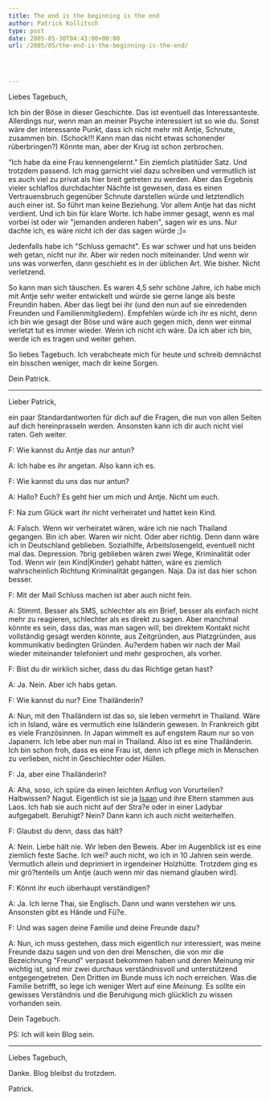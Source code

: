 ```yaml
---
title: The end is the beginning is the end
author: Patrick Kollitsch
type: post
date: 2005-05-30T04:43:00+00:00
url: /2005/05/the-end-is-the-beginning-is-the-end/




---
```

Liebes Tagebuch,

Ich bin der Böse in dieser Geschichte. Das ist eventuell das Interessanteste. Allerdings nur, wenn man an meiner Psyche interessiert ist so wie du. Sonst wäre der interessante Punkt, dass ich nicht mehr mit Antje, Schnute, zusammen bin. (Schock!!! Kann man das nicht etwas schonender rüberbringen?) Könnte man, aber der Krug ist schon zerbrochen.

"Ich habe da eine Frau kennengelernt." Ein ziemlich platitüder Satz. Und trotzdem passend. Ich mag garnicht viel dazu schreiben und vermutlich ist es auch viel zu privat als hier breit getreten zu werden. Aber das Ergebnis vieler schlaflos durchdachter Nächte ist gewesen, dass es einen Vertrauensbruch gegenüber Schnute darstellen würde und letztendlich auch einer ist. So führt man keine Beziehung. Vor allem Antje hat das nicht verdient. Und ich bin für klare Worte. Ich habe immer gesagt, wenn es mal vorbei ist oder wir "jemanden anderen haben", sagen wir es uns. Nur dachte ich, es wäre nicht ich der das sagen würde ;]=

Jedenfalls habe ich "Schluss gemacht". Es war schwer und hat uns beiden weh getan, nicht nur ihr. Aber wir reden noch miteinander. Und wenn wir uns was vorwerfen, dann geschieht es in der üblichen Art. Wie bisher. Nicht verletzend.

So kann man sich täuschen. Es waren 4,5 sehr schöne Jahre, ich habe mich mit Antje sehr weiter entwickelt und würde sie gerne lange als beste Freundin haben. Aber das liegt bei ihr (und den nun auf sie einredenden Freunden und Familienmitgliedern). Empfehlen würde ich ihr es nicht, denn ich bin wie gesagt der Böse und wäre auch gegen mich, denn wer einmal verletzt tut es immer wieder. Wenn ich nicht ich wäre. Da ich aber ich bin, werde ich es tragen und weiter gehen.

So liebes Tagebuch. Ich verabcheate mich für heute und schreib demnächst ein bisschen weniger, mach dir keine Sorgen.

Dein Patrick.

* * *

Lieber Patrick, 

ein paar Standardantworten für dich auf die Fragen, die nun von allen Seiten auf dich hereinprasseln werden. Ansonsten kann ich dir auch nicht viel raten. Geh weiter.

F: Wie kannst du Antje das nur antun?
  
A: Ich habe es ihr angetan. Also kann ich es.

F: Wie kannst du uns das nur antun?
  
A: Hallo? Euch? Es geht hier um mich und Antje. Nicht um euch.

F: Na zum Glück wart ihr nicht verheiratet und hattet kein Kind.
  
A: Falsch. Wenn wir verheiratet wären, wäre ich nie nach Thailand gegangen. Bin ich aber. Waren wir nicht. Oder aber richtig. Denn dann wäre ich in Deutschland geblieben. Sozialhilfe, Arbeitslosengeld, eventuell nicht mal das. Depression. ?brig geblieben wären zwei Wege, Kriminalität oder Tod. Wenn wir (ein Kind|Kinder) gehabt hätten, wäre es ziemlich wahrscheinlich Richtung Kriminalität gegangen. Naja. Da ist das hier schon besser.

F: Mit der Mail Schluss machen ist aber auch nicht fein.
  
A: Stimmt. Besser als SMS, schlechter als ein Brief, besser als einfach nicht mehr zu reagieren, schlechter als es direkt zu sagen. Aber manchmal könnte es sein, dass das, was man sagen will, bei direktem Kontakt nicht vollständig gesagt werden könnte, aus Zeitgründen, aus Platzgründen, aus kommunikativ bedingten Gründen. Au?erdem haben wir nach der Mail wieder miteinander telefoniert und mehr gesprochen, als vorher.

F: Bist du dir wirklich sicher, dass du das Richtige getan hast?
  
A: Ja. Nein. Aber ich habs getan.

F: Wie kannst du nur? Eine Thailänderin?
  
A: Nun, mit den Thailändern ist das so, sie leben vermehrt in Thailand. Wäre ich in Island, wäre es vermutlich eine Isländerin gewesen. In Frankreich gibt es viele Französinnen. In Japan wimmelt es auf engstem Raum nur so von Japanern. Ich lebe aber nun mal in Thailand. Also ist es eine Thailänderin. Ich bin schon froh, dass es eine Frau ist, denn ich pflege mich in Menschen zu verlieben, nicht in Geschlechter oder Hüllen.

F: Ja, aber eine Thailänderin?
  
A: Aha, soso, ich spüre da einen leichten Anflug von Vorurteilen? Halbwissen? Nagut. Eigentlich ist sie ja [Isaan][1] und ihre Eltern stammen aus Laos. Ich hab sie auch nicht auf der Stra?e oder in einer Ladybar aufgegabelt. Beruhigt? Nein? Dann kann ich auch nicht weiterhelfen. 

F: Glaubst du denn, dass das hält?
  
A: Nein. Liebe hält nie. Wir leben den Beweis. Aber im Augenblick ist es eine ziemlich feste Sache. Ich wei? auch nicht, wo ich in 10 Jahren sein werde. Vermutlich allein und deprimiert in irgendeiner Holzhütte. Trotzdem ging es mir grö?tenteils um Antje (auch wenn mir das niemand glauben wird).

F: Könnt ihr euch überhaupt verständigen?
  
A: Ja. Ich lerne Thai, sie Englisch. Dann und wann verstehen wir uns. Ansonsten gibt es Hände und Fü?e.

F: Und was sagen deine Familie und deine Freunde dazu?
  
A: Nun, ich muss gestehen, dass mich eigentlich nur interessiert, was meine Freunde dazu sagen und von den drei Menschen, die von mir die Bezeichnung "Freund" verpasst bekommen haben und deren Meinung mir wichtig ist, sind mir zwei durchaus verständnisvoll und unterstützend entgegengetreten. Den Dritten im Bunde muss ich noch erreichen. Was die Familie betrifft, so lege ich weniger Wert auf eine _Meinung_. Es sollte ein gewisses Verständnis und die Beruhigung mich glücklich zu wissen vorhanden sein.

Dein Tagebuch.

PS: Ich will kein Blog sein.

* * *

Liebes Tagebuch,

Danke. Blog bleibst du trotzdem.

Patrick.

 [1]: http://de.wikipedia.org/wiki/Isaan
